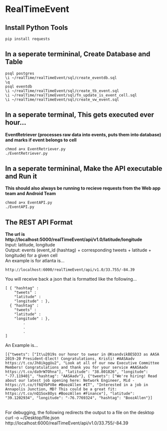 # RealTimeEvent

## Install Python Tools
```
pip install requests
```

## In a seperate termininal, Create Database and Table
```
psql postgres
\i ~/realTime/realTimeEvent/sql/create_eventdb.sql
\q
psql eventdb
\i ~/realTime/realTimeEvent/sql/create_tb_event.sql
\i ~/realTime/realTimeEvent/sql/fn_update_is_event_cell.sql
\i ~/realTime/realTimeEvent/sql/create_vw_event.sql
```

## In a seperate terminal, This gets executed ever hour...
**EventRetriever (processes raw data into events, puts them into database) and marks if event belongs to cell**<br />
```
chmod a+x EventRetriever.py
./EventRetriever.py
```

## In a seperate termininal, Make the API executable and Run it
**This should also always be running to recieve requests from the Web app team and Android Team**<br />
```
chmod a+x EventAPI.py
./EventAPI.py
```

## The REST API Format
**The url is  http://localhost:5000/realTimeEvent/api/v1.0/latitude/longitude**<br />
Input: latitude, longitude<br />
Output: events (event_id (hashtag) + corresponding tweets + latitude + longitude) for a given cell<br />
An example is for atlanta is...<br />
```
http://localhost:6000/realTimeEvent/api/v1.0/33.755/-84.39
```
You will receive back a json that is formatted like the following...<br />
```
[ { "hashtag" :
    "tweets" :
    "latitude" :
    "longitude" : },
  { "hashtag" :
    "tweets" :
    "latitude" :
    "longitude" : },
        .
        .
        .
]
```
An Example is...<br />
```
[{"tweets": ["It\u2019s our honor to swear in @KsandvikBESD33 as AASA 2019-20 President-Elect! Congratulations, Kristi! #AASAadv https://t.co/Jh8ikggUu2", "Look at all of our new Executive Committee Members! Congratulations and thank you for your service #AASAadv https://t.co/da9rW7Ohna"], "latitude": "38.801826", "longitude": "-77.119401", "hashtag": "AASAadv"}, {"tweets": ["We're hiring! Read about our latest job opening here: Network Engineer, Mid - https://t.co/tf6QYbPV8e #BoozAllen #IT", "Interested in a job in Annapolis Junction, MD? This could be a great fit: https://t.co/nQ1Sox8Oys #BoozAllen #Finance"], "latitude": "39.1202934", "longitude": "-76.7769324", "hashtag": "BoozAllen"}]
```

<br />
For debugging, the following redirects the output to a file on the desktop<br />
curl -o ~/Desktop/file.json http://localhost:6000/realTimeEvent/api/v1.0/33.755/-84.39<br />


